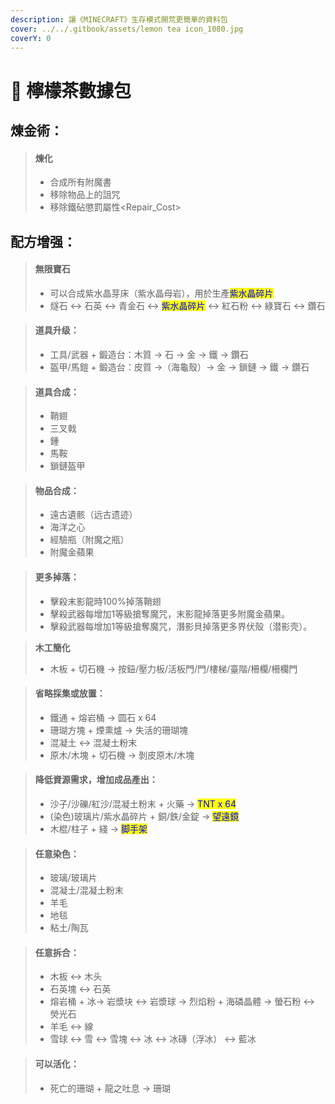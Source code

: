 ```yaml
---
description: 讓《MINECRAFT》生存模式開荒更簡單的資料包
cover: ../../.gitbook/assets/lemon tea icon_1080.jpg
coverY: 0
---
```


# 🍋 檸檬茶數據包

## **煉金術：**

> #### 煉化
>
> * 合成所有附魔書
> * 移除物品上的詛咒
> * 移除鐵砧懲罰屬性\<Repair\_Cost>

## 配方增强：

> #### 無限寶石
>
> * 可以合成紫水晶芽床（紫水晶母岩），用於生產<mark style="color:blue;">紫水晶碎片</mark>
> * 燧石 ↔ 石英 ↔ 青金石 ↔ <mark style="color:blue;">紫水晶碎片</mark> ↔ 紅石粉 ↔ 綠寶石 ↔ 鑽石

> #### 道具升级：
>
> * 工具/武器 + 鍛造台：木質 → 石 → 金 → 鐵 → 鑽石
> * 盔甲/馬鎧 + 鍛造台：皮質 →（海龜殼）→ 金 → 鎖鏈 → 鐵 → 鑽石

> #### 道具合成：
>
> * 鞘翅
> * 三叉戟
> * 鍾
> * 馬鞍
> * 鎖鏈盔甲

> #### 物品合成：
>
> * 遠古遺骸（远古遗迹）
> * 海洋之心
> * 經驗瓶（附魔之瓶）
> * 附魔金蘋果

> #### 更多掉落：
>
> * 擊殺末影龍時100%掉落鞘翅
> * 擊殺武器每增加1等級搶奪魔咒，末影龍掉落更多附魔金蘋果。
> * 擊殺武器每增加1等級搶奪魔咒，潛影貝掉落更多界伏殼（潜影壳）。

> **木工簡化**
>
> * 木板 + 切石機 → 按鈕/壓力板/活板門/門/樓梯/臺階/柵欄/柵欄門

> #### &#x20;省略採集或放置：
>
> * 鐵通 + 熔岩桶 → 圆石 x 64
> * 珊瑚方塊 + 煙熏爐 → 失活的珊瑚塊
> * 混凝土 ↔ 混凝土粉末
> * 原木/木塊 + 切石機 → 剝皮原木/木塊

> #### **降低資源需求，增加成品產出**：
>
> * 沙子/沙礫/紅沙/混凝土粉末 + 火藥  → <mark style="color:blue;">TNT x 64</mark>
> * (染色)玻璃片/紫水晶碎片 + 銅/鉄/金錠 → <mark style="color:blue;">望遠鏡</mark>
> * 木棍/柱子 + 綫 → <mark style="color:blue;">脚手架</mark>

> #### **任意染色**：
>
> * 玻璃/玻璃片
> * 混凝土/混凝土粉末
> * 羊毛
> * 地毯
> * 粘土/陶瓦

> #### 任意拆合：
>
> * 木板 ↔ 木头
> * 石英塊 ↔ 石英
> * 熔岩桶 + 冰→ 岩漿块 ↔ 岩漿球 → 烈焰粉 + 海磷晶體 → 螢石粉 ↔ 熒光石
> * 羊毛 ↔ 線
> * 雪球 ↔ 雪 ↔ 雪塊 ↔ 冰 ↔ 冰磚（浮冰） ↔ 藍冰

> #### 可以活化：
>
> * 死亡的珊瑚 + 龍之吐息 → 珊瑚

